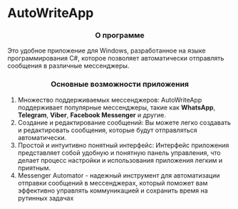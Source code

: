 # AutoWriteApp
<h3 align="center">О программе</h3>
Это удобное приложение для Windows, разработанное на языке программирования C#, которое позволяет автоматически отправлять сообщения в различные мессенджеры.
<h3 align="center">Основные возможности приложения</h3>

1. Множество поддерживаемых мессенджеров: AutoWriteApp поддерживает популярные мессенджеры, такие как **WhatsApp**, **Telegram**, **Viber**, **Facebook Messenger** и другие.
2. Создание и редактирование сообщений: Вы можете легко создавать и редактировать сообщения, которые будут отправляться автоматически.
3. Простой и интуитивно понятный интерфейс: Интерфейс приложения представляет собой удобную и понятную панель управления, что делает процесс настройки и использования приложения легким и приятным.
4. Messenger Automator - надежный инструмент для автоматизации отправки сообщений в мессенджерах, который поможет вам эффективно управлять коммуникацией и сохранить время на рутинных задачах
